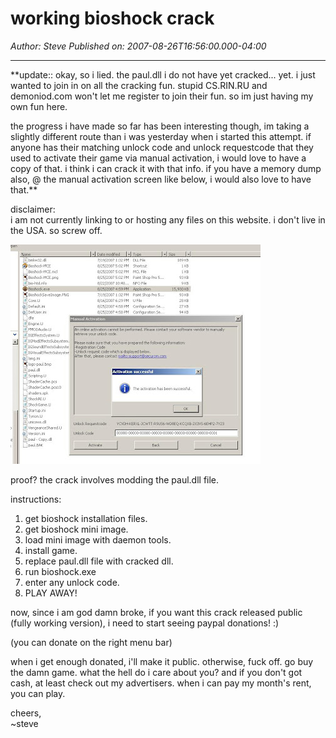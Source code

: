 # working bioshock crack

*Author: Steve*
*Published on: 2007-08-26T16:56:00.000-04:00*

---

**update:: okay, so i lied. the paul.dll i do not have yet cracked... yet. i just wanted to join in on all the cracking fun. stupid CS.RIN.RU and demoniod.com won't let me register to join their fun. so im just having my own fun here.   
  
the progress i have made so far has been interesting though, im taking a slightly different route than i was yesterday when i started this attempt. if anyone has their matching unlock code and unlock requestcode that they used to activate their game via manual activation, i would love to have a copy of that. i think i can crack it with that info. if you have a memory dump also, @ the manual activation screen like below, i would also love to have that.**  
  
disclaimer:  
i am not currently linking to or hosting any files on this website. i don't live in the USA. so screw off.   
  
[![](crack.jpg)](http://bp1.blogger.com/_kfv2ADnjgQg/RtHpD91bCXI/AAAAAAAAADE/1yy7GpMMrIc/s1600-h/crack.jpg)  
  
proof? the crack involves modding the paul.dll file.   
  
instructions:  
  
1. get bioshock installation files.  
2. get bioshock mini image.  
3. load mini image with daemon tools.  
4. install game.  
5. replace paul.dll file with cracked dll.  
6. run bioshock.exe  
7. enter any unlock code.  
8. PLAY AWAY!  
  
now, since i am god damn broke, if you want this crack released public (fully working version), i need to start seeing paypal donations! :)  
  
(you can donate on the right menu bar)  
  
when i get enough donated, i'll make it public. otherwise, fuck off. go buy the damn game. what the hell do i care about you? and if you don't got cash, at least check out my advertisers. when i can pay my month's rent, you can play.  
  
cheers,  
~steve